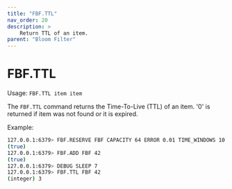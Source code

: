 ```yaml
---
title: "FBF.TTL"
nav_order: 20
description: >
    Return TTL of an item.
parent: "Bloom Filter"
---
```


# FBF.TTL

Usage: `FBF.TTL item item`

The `FBF.TTL` command returns the Time-To-Live (TTL) of an item. '0' is returned if item was not found or it is expired.

Example:

```bash
127.0.0.1:6379> FBF.RESERVE FBF CAPACITY 64 ERROR 0.01 TIME_WINDOWS 10 INTERVAL 1
(true)
127.0.0.1:6379> FBF.ADD FBF 42
(true)
127.0.0.1:6379> DEBUG SLEEP 7
127.0.0.1:6379> FBF.TTL FBF 42
(integer) 3
```
